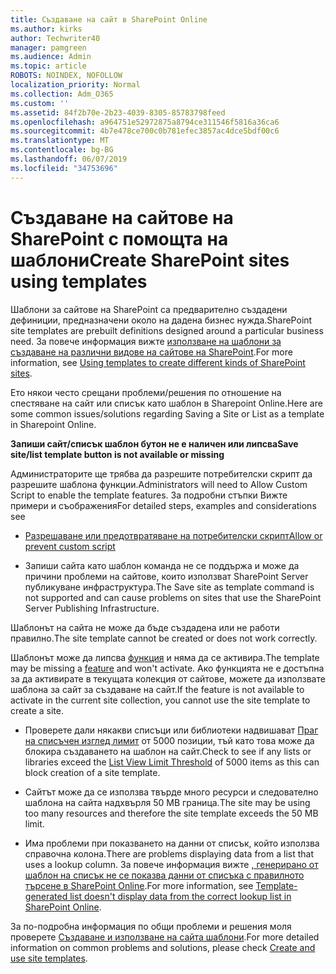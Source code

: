 ```yaml
---
title: Създаване на сайт в SharePoint Online
ms.author: kirks
author: Techwriter40
manager: pamgreen
ms.audience: Admin
ms.topic: article
ROBOTS: NOINDEX, NOFOLLOW
localization_priority: Normal
ms.collection: Adm_O365
ms.custom: ''
ms.assetid: 84f2b70e-2b23-4039-8305-85783798feed
ms.openlocfilehash: a964751e52972875a8794ce311546f5816a36ca6
ms.sourcegitcommit: 4b7e478ce700c0b781efec3857ac4dce5bdf00c6
ms.translationtype: MT
ms.contentlocale: bg-BG
ms.lasthandoff: 06/07/2019
ms.locfileid: "34753696"
---
```

# <a name="create-sharepoint-sites-using-templates"></a><span data-ttu-id="51082-102">Създаване на сайтове на SharePoint с помощта на шаблони</span><span class="sxs-lookup"><span data-stu-id="51082-102">Create SharePoint sites using templates</span></span>

<span data-ttu-id="51082-103">Шаблони за сайтове на SharePoint са предварително създадени дефиниции, предназначени около на дадена бизнес нужда.</span><span class="sxs-lookup"><span data-stu-id="51082-103">SharePoint site templates are prebuilt definitions designed around a particular business need.</span></span> <span data-ttu-id="51082-104">За повече информация вижте [използване на шаблони за създаване на различни видове на сайтове на SharePoint](https://support.office.com/article/using-templates-to-create-different-kinds-of-sharepoint-sites-449eccec-ff99-4cf3-b62e-dcfee37e8da4).</span><span class="sxs-lookup"><span data-stu-id="51082-104">For more information, see [Using templates to create different kinds of SharePoint sites](https://support.office.com/article/using-templates-to-create-different-kinds-of-sharepoint-sites-449eccec-ff99-4cf3-b62e-dcfee37e8da4).</span></span>

<span data-ttu-id="51082-105">Ето някои често срещани проблеми/решения по отношение на спестяване на сайт или списък като шаблон в Sharepoint Online.</span><span class="sxs-lookup"><span data-stu-id="51082-105">Here are some common issues/solutions regarding Saving a Site or List as a template in Sharepoint Online.</span></span> 

<span data-ttu-id="51082-106">**Запиши сайт/списък шаблон бутон не е наличен или липсва**</span><span class="sxs-lookup"><span data-stu-id="51082-106">**Save site/list template button is not available or missing**</span></span>

<span data-ttu-id="51082-107">Администраторите ще трябва да разрешите потребителски скрипт да разрешите шаблона функции.</span><span class="sxs-lookup"><span data-stu-id="51082-107">Administrators will need to Allow Custom Script to enable the template features.</span></span> <span data-ttu-id="51082-108">За подробни стъпки Вижте примери и съображения</span><span class="sxs-lookup"><span data-stu-id="51082-108">For detailed steps, examples and considerations see</span></span> 

- [<span data-ttu-id="51082-109">Разрешаване или предотвратяване на потребителски скрипт</span><span class="sxs-lookup"><span data-stu-id="51082-109">Allow or prevent custom script</span></span>](https://docs.microsoft.com/sharepoint/allow-or-prevent-custom-script)

- <span data-ttu-id="51082-110">Запиши сайта като шаблон команда не се поддържа и може да причини проблеми на сайтове, които използват SharePoint Server публикуване инфраструктура.</span><span class="sxs-lookup"><span data-stu-id="51082-110">The Save site as template command is not supported and can cause problems on sites that use the SharePoint Server Publishing Infrastructure.</span></span>

<span data-ttu-id="51082-111">Шаблонът на сайта не може да бъде създадена или не работи правилно.</span><span class="sxs-lookup"><span data-stu-id="51082-111">The site template cannot be created or does not work correctly.</span></span>

<span data-ttu-id="51082-112">Шаблонът може да липсва [функция](https://social.technet.microsoft.com/wiki/contents/articles/14423.sharepoint-2013-existing-features-guid.aspx) и няма да се активира.</span><span class="sxs-lookup"><span data-stu-id="51082-112">The template may be missing a [feature](https://social.technet.microsoft.com/wiki/contents/articles/14423.sharepoint-2013-existing-features-guid.aspx) and won't activate.</span></span> <span data-ttu-id="51082-113">Ако функцията не е достъпна за да активирате в текущата колекция от сайтове, можете да използвате шаблона за сайт за създаване на сайт.</span><span class="sxs-lookup"><span data-stu-id="51082-113">If the feature is not available to activate in the current site collection, you cannot use the site template to create a site.</span></span>

- <span data-ttu-id="51082-114">Проверете дали някакви списъци или библиотеки надвишават [Праг на списъчен изглед лимит](https://support.office.com/article/Manage-large-lists-and-libraries-in-SharePoint-B8588DAE-9387-48C2-9248-C24122F07C59) от 5000 позиции, тъй като това може да блокира създаването на шаблон на сайт.</span><span class="sxs-lookup"><span data-stu-id="51082-114">Check to see if any lists or libraries exceed the [List View Limit Threshold](https://support.office.com/article/Manage-large-lists-and-libraries-in-SharePoint-B8588DAE-9387-48C2-9248-C24122F07C59) of 5000 items as this can block creation of a site template.</span></span>

- <span data-ttu-id="51082-115">Сайтът може да се използва твърде много ресурси и следователно шаблона на сайта надхвърля 50 MB граница.</span><span class="sxs-lookup"><span data-stu-id="51082-115">The site may be using too many resources and therefore the site template exceeds the 50 MB limit.</span></span>


- <span data-ttu-id="51082-116">Има проблеми при показването на данни от списък, който използва справочна колона.</span><span class="sxs-lookup"><span data-stu-id="51082-116">There are problems displaying data from a list that uses a lookup column.</span></span> <span data-ttu-id="51082-117">За повече информация вижте [, генерирано от шаблон на списък не се показва данни от списъка с правилното търсене в SharePoint Online](https://support.office.com/article/template-generated-list-doesn-t-display-correct-data-for-a-column-in-sharepoint-online-20430b62-e40c-4f6f-8889-aa24e80d605a).</span><span class="sxs-lookup"><span data-stu-id="51082-117">For more information, see [Template-generated list doesn't display data from the correct lookup list in SharePoint Online](https://support.office.com/article/template-generated-list-doesn-t-display-correct-data-for-a-column-in-sharepoint-online-20430b62-e40c-4f6f-8889-aa24e80d605a).</span></span>

<span data-ttu-id="51082-118">За по-подробна информация по общи проблеми и решения моля проверете [Създаване и използване на сайта шаблони](https://support.office.com/article/Create-and-use-site-templates-60371B0F-00E0-4C49-A844-34759EBDD989).</span><span class="sxs-lookup"><span data-stu-id="51082-118">For more detailed information on common problems and solutions, please check [Create and use site templates](https://support.office.com/article/Create-and-use-site-templates-60371B0F-00E0-4C49-A844-34759EBDD989).</span></span>



